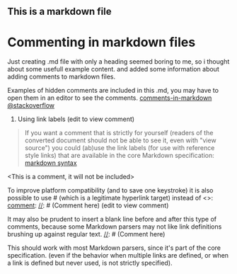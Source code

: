 ## This is a markdown file

# Commenting in markdown files
Just creating .md file with only a heading seemed boring to me, so i thought about some usefull example content.
and added some information about adding comments to markdown files.

Examples of hidden comments are included in this .md, you may have to open them in an editor to see the comments.
[comments-in-markdown @stackoverflow](http://stackoverflow.com/questions/4823468/comments-in-markdown "Magnus@stackoverflow")

1. Using link labels
(edit to view comment)
>If you want a comment that is strictly for yourself 
>(readers of the converted document should not be able to see it, even with "view source") 
>you could (ab)use the link labels (for use with reference style links) that are available in the core Markdown specification:
[markdown syntax](http://daringfireball.net/projects/markdown/syntax "daringfireball.net")


<This is a comment, it will not be included>
<in  the output file unless you use it in>
<a reference style link.>

[comment]: < a reference style link.> (this is intentionally made visible by adding a reference []:)

<This is also a comment>

To improve platform compatibility (and to save one keystroke) it is also possible to use # (which is a legitimate hyperlink target) instead of <>: 
[comment]: [//]: # (Comment here)
(edit to view comment)

[//]: # (This may be the most platform independent comment)
It may also be prudent to insert a blank line before and after this type of comments, because some Markdown parsers may not like link definitions brushing up against regular text. [//]: # (Comment here)

This should work with most Markdown parsers, since it's part of the core specification. (even if the behavior when multiple links are defined, or when a link is defined but never used, is not strictly specified).

